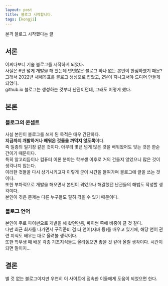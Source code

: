 ```yaml
---
layout: post
title: 블로그 시작합니다.
tags: [kongji]
---
```


본격 블로그 시작했다는 글
<!--excerpt-->
## 서론
어쩌다보니 기술 블로그를 시작하게 되었다.  
사실은 6년 넘게 개발을 해 왔는데 변변찮은 블로그 하나 없는 본인이 한심하였기 때문?  
그래서 2022년 새해목표를 블로그 생성으로 잡았고, 2달이 지나고서야 드디어 만들게 되었다.  
github.io 블로그는 생성하는 것부터 난관이던데, 그래도 어떻게 했다.
## 본론
### 블로그의 콘셉트
사실 본인이 블로그를 쓰게 된 목적은 매우 간단하다.  
**지금까지 개발하거나 배워온 것들을 까먹지 않도록**이다.  
즉 일종의 일기장 같은 것이다. 아무리 몇년 넘게 많은 것을 배워왔어도 잊는 것은 한순간이기 때문이다.  
특히 알고리듬이나 컴퓨터 이론 분야는 학부생 이후로 거의 건들지 않았으니 많은 것이 생각나지 않는다.  
이러한 것들을 다시 상기시키고자 이렇게 굳이 시간을 들여가며 블로그에 글을 쓰는 것이다.  
또한 부차적으로 개발을 해오면서 본인이 겪었으나 해결했던 난관들의 해법도 작성할 생각이다.  
본인이 겪은 문제는 다른 누구들도 필히 겪을 수 있기 때문이다.  
### 블로그 언어
본인이 주로 파이썬으로 개발을 해 왔던만큼,
파이썬 쪽에 비중이 클 것 같다.  
다만 최근 회사를 나가면서 구직준비 겸 타 언어(자바 등)를 배우고 있기에, 해당 언어 관련 지식도 배우는 대로 올려볼 생각이다.  
또한 학부생 때 배운 각종 기초지식들도 올려놓으면 좋을 것 같아 올릴 생각이다. 시간이 되면 말이지...
## 결론
별 것 없는 블로그이지만 우연히 이 사이트에 접속한 이들에게 도움이 되었으면 한다.